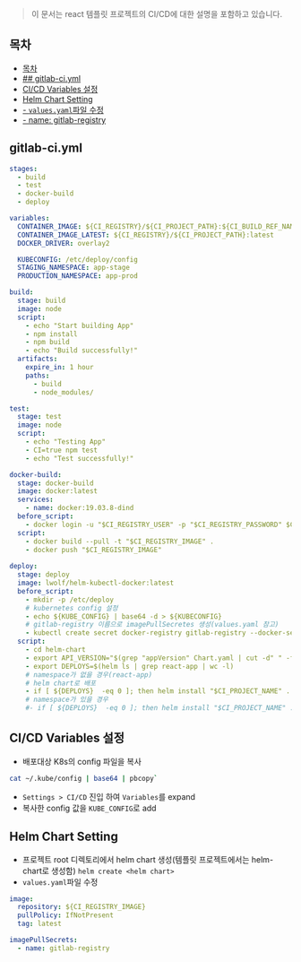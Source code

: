 > 이 문서는 react 템플릿 프로젝트의 CI/CD에 대한 설명을 포함하고 있습니다.

## 목차
- [목차](#목차)
- [## gitlab-ci.yml](#-gitlab-ciyml)
- [CI/CD Variables 설정](#cicd-variables-설정)
- [Helm Chart Setting](#helm-chart-setting)
- [- `values.yaml`파일 수정](#--valuesyaml파일-수정)
- [- name: gitlab-registry](#--name-gitlab-registry)

## gitlab-ci.yml
```yaml
stages:
  - build
  - test
  - docker-build
  - deploy

variables:
  CONTAINER_IMAGE: ${CI_REGISTRY}/${CI_PROJECT_PATH}:${CI_BUILD_REF_NAME}_${CI_BUILD_REF}
  CONTAINER_IMAGE_LATEST: ${CI_REGISTRY}/${CI_PROJECT_PATH}:latest
  DOCKER_DRIVER: overlay2

  KUBECONFIG: /etc/deploy/config
  STAGING_NAMESPACE: app-stage
  PRODUCTION_NAMESPACE: app-prod

build:
  stage: build
  image: node
  script: 
    - echo "Start building App"
    - npm install
    - npm build
    - echo "Build successfully!"
  artifacts:
    expire_in: 1 hour
    paths:
      - build
      - node_modules/

test:
  stage: test
  image: node
  script:
    - echo "Testing App"
    - CI=true npm test
    - echo "Test successfully!"

docker-build:
  stage: docker-build
  image: docker:latest
  services: 
    - name: docker:19.03.8-dind
  before_script:
    - docker login -u "$CI_REGISTRY_USER" -p "$CI_REGISTRY_PASSWORD" $CI_REGISTRY
  script:
    - docker build --pull -t "$CI_REGISTRY_IMAGE" .
    - docker push "$CI_REGISTRY_IMAGE"
  
deploy:
  stage: deploy
  image: lwolf/helm-kubectl-docker:latest
  before_script:
    - mkdir -p /etc/deploy
    # kubernetes config 설정
    - echo ${KUBE_CONFIG} | base64 -d > ${KUBECONFIG}
    # gitlab-registry 이름으로 imagePullSecretes 생성(values.yaml 참고)
    - kubectl create secret docker-registry gitlab-registry --docker-server="$CI_REGISTRY" --docker-username="$CI_REGISTRY_USER" --docker-password="$CI_REGISTRY_PASSWORD" --docker-email="$GITLAB_USER_EMAIL" -o yaml --dry-run=client | kubectl apply -f -
  script:
    - cd helm-chart
    - export API_VERSION="$(grep "appVersion" Chart.yaml | cut -d" " -f2)"
    - export DEPLOYS=$(helm ls | grep react-app | wc -l)
    # namespace가 없을 경우(react-app)
    # helm chart로 배포
    - if [ ${DEPLOYS}  -eq 0 ]; then helm install "$CI_PROJECT_NAME" . ; else helm upgrade "$CI_PROJECT_NAME" . ; fi
    # namespace가 있을 경우
    #- if [ ${DEPLOYS}  -eq 0 ]; then helm install "$CI_PROJECT_NAME" . --namespace=${STAGING_NAMESPACE}; else helm upgrade "$CI_PROJECT_NAME" . --namespace=${STAGING_NAMESPACE}; fi
```

## CI/CD Variables 설정
- 배포대상 K8s의 config 파일을 복사
```bash
cat ~/.kube/config | base64 | pbcopy`
```
- `Settings > CI/CD` 진입 하여 `Variables`를 expand
- 복사한 config 값을 `KUBE_CONFIG`로 add

## Helm Chart Setting
- 프로젝트 root 디렉토리에서 helm chart 생성(템플릿 프로젝트에서는 helm-chart로 생성함)
`helm create <helm chart>`
- `values.yaml`파일 수정
```yaml
image:
  repository: ${CI_REGISTRY_IMAGE}
  pullPolicy: IfNotPresent
  tag: latest

imagePullSecrets:
  - name: gitlab-registry
```


